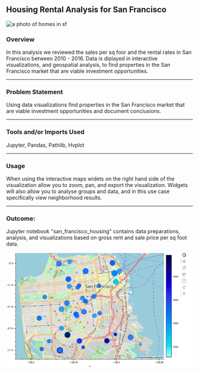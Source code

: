 ## Housing Rental Analysis for San Francisco

![a photo of homes in sf](https://www.hiusa.org/wp-content/uploads/2020/04/Alamo-Square-Park-SF-Holger-Link-unsplash-1000x550-compressor-778x446.jpg)

### Overview

In this analysis we reviewed the sales per sq foor and the rental rates in San Francisco between 2010 - 2016. Data is diplayed in interactive visualizations, and geospatial analysis, to find properties in the San Francisco market that are viable investment opportunities. 

---

### Problem Statement
Using data visualizations find properties in the San Francisco market that are viable investment opportunities and document conclusions.  


---

### Tools and/or Imports Used 
Jupyter, Pandas, Pathlib, Hvplot

---

### Usage
When using the interactive maps widets on the right hand side of the visualization allow you to zoom, pan, and export the visualization. Widgets will also allow you to analyse groups and data, and in this use case specifically view neighborhood results.    

---


### Outcome: 
Jupyter notebook "san_francisco_housing" contains data preparations, analysis, and visualizations based on gross rent and sale price per sq foot data. 

![A screenshot depicts an example of a scatter plot created with hvPlot and GeoViews.](Images/6-4-geoviews-plot.png)

